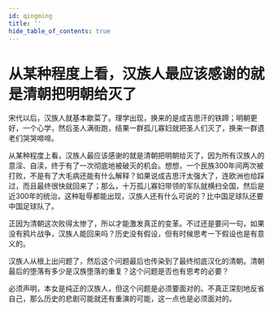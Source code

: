 ```yaml
---
id: qingming
title: ''
hide_table_of_contents: true
---
```


# 从某种程度上看，汉族人最应该感谢的就是清朝把明朝给灭了

宋代以后，汉族人就基本歇菜了。理学出现，换来的是成吉思汗的铁蹄；明朝更好，一个心学，然后圣人满街跑，结果一群孤儿寡妇就把圣人们灭了，换来一群遗老们哭哭啼啼。 

从某种程度上看，汉族人最应该感谢的就是清朝把明朝给灭了，因为所有汉族人的意淫、自渎，终于有了一次彻底地被破灭的机会。想想，一个民族300年间两次被打败，不是有了大毛病还能有什么解释？如果说成吉思汗太强大了，连欧洲也给踩过，而且最终很快就回来了；那么，十万孤儿寡妇带领的军队就横扫全国，然后是近300年的统治，这种耻辱都能出现，汉族人还有什么可说的？比中国足球队还要中国足球队了。 

正因为清朝这次败得太惨了，所以才能激发真正的变革。不过还是要问一句，如果没有鸦片战争，汉族人能回来吗？历史没有假设，但有时候思考一下假设也是有意义的。 

汉族人从根上出问题了，然后这个问题最后也传染到了最终彻底汉化的清朝。清朝最后的堕落有多少是汉族堕落的重复？这个问题是否也有思考的必要？ 

必须声明，本女是纯正的汉族人，但这个问题是必须要面对的。不真正深刻地反省自己，那么历史的悲剧可能就还有重演的可能，这一点也是必须面对的。